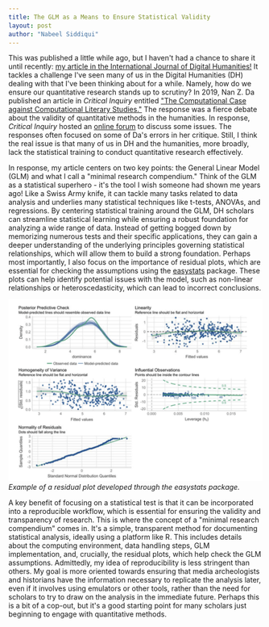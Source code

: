 ```yaml
---
title: The GLM as a Means to Ensure Statistical Validity
layout: post
author: "Nabeel Siddiqui"
---
```


This was published a little while ago, but I haven't had a chance to share it until recently: [my article in the International Journal of Digital Humanities!](https://link.springer.com/epdf/10.1007/s42803-023-00074-x?sharing_token=c38BN6ClhCcgSAFNy0ms-ve4RwlQNchNByi7wbcMAY4KAqrAIWZSd8wvSsio1SMYh8b6hBr4DNQwAre6Z3R9X8eOvvw7g7oMoJNNl4NXh9Nd2258A7PufnG53GKknk099BFx8GmVKYGmAbwpLF1j4DxzMnmTwLI_nYvUEvxGmmg%3D) It tackles a challenge I've seen many of us in the Digital Humanities (DH) dealing with that I've been thinking about for a while. Namely, how do we ensure our quantitative research stands up to scrutiny? In 2019, Nan Z. Da published an article in *Critical Inquiry* entitled ["The Computational Case against Computational Literary Studies."](https://www.journals.uchicago.edu/doi/abs/10.1086/702594?journalCode=ci&journalCode=ci) The response was a fierce debate about the validity of quantitative methods in the humanities. In response, *Critical Inquiry* hosted an [online forum](https://critinq.wordpress.com/2019/03/31/computational-literary-studies-a-critical-inquiry-online-forum/) to discuss some issues. The responses often focused on some of Da's errors in her critique. Still, I think the real issue is that many of us in DH and the humanities, more broadly, lack the statistical training to conduct quantitative research effectively.

In response, my article centers on two key points: the General Linear Model (GLM) and what I call a "minimal research compendium." Think of the GLM as a statistical superhero - it's the tool I wish someone had shown me years ago! Like a Swiss Army knife, it can tackle many tasks related to data analysis and underlies many statistical techniques like t-tests, ANOVAs, and regressions. By centering statistical training around the GLM, DH scholars can streamline statistical learning while ensuring a robust foundation for analyzing a wide range of data. Instead of getting bogged down by memorizing numerous tests and their specific applications, they can gain a deeper understanding of the underlying principles governing statistical relationships, which will allow them to build a strong foundation. Perhaps most importantly, I also focus on the importance of residual plots, which are essential for checking the assumptions using the [easystats](https://easystats.github.io/easystats/) package. These plots can help identify potential issues with the model, such as non-linear relationships or heteroscedasticity, which can lead to incorrect conclusions.

![](../assets/general_linear_model/residuals.png)
*Example of a residual plot developed through the easystats package.*

A key benefit of focusing on a statistical test is that it can be incorporated into a reproducible workflow, which is essential for ensuring the validity and transparency of research. This is where the concept of a "minimal research compendium" comes in. It's a simple, transparent method for documenting statistical analysis, ideally using a platform like R. This includes details about the computing environment, data handling steps, GLM implementation, and, crucially, the residual plots, which help check the GLM assumptions. Admittedly, my idea of reproducibility is less stringent than others. My goal is more oriented towards ensuring that media archeologists and historians have the information necessary to replicate the analysis later, even if it involves using emulators or other tools, rather than the need for scholars to try to draw on the analysis in the immediate future. Perhaps this is a bit of a cop-out, but it's a good starting point for many scholars just beginning to engage with quantitative methods.